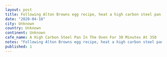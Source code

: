```yaml
---
layout: post
title: Following Alton Browns egg recipe, heat a high carbon steel pan in the oven for 30 minutes at 350, a bit of oil and eggs go in for 10 minutes or so (just on the cooktop with no additional heat), toast
date: "2020-04-18"
city: Unknown
country: Unknown
continent: Unknown
cafe_name: A High Carbon Steel Pan In The Oven For 30 Minutes At 350
notes: "Following Alton Browns egg recipe, heat a high carbon steel pan in the oven for 30 minutes at 350, a bit of oil and eggs go in for 10 minutes or so (just on the cooktop with no additional heat), toast fried in grain fed salted butter, and of course avocado ð¥ cause we millennials are homeless!"
published: 1
---
```

